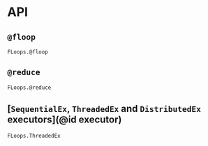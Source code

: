 # API

## `@floop`

```@docs
FLoops.@floop
```

## `@reduce`

```@docs
FLoops.@reduce
```

## [`SequentialEx`, `ThreadedEx` and `DistributedEx` executors](@id executor)

```@docs
FLoops.ThreadedEx
```
